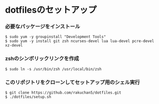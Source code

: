 # dotfilesのセットアップ
### 必要なパッケージをインストール
```
$ sudo yum -y groupinstall "Development Tools"
$ sudo yum -y install git zsh ncurses-devel lua lua-devel pcre-devel xz-devel
```
### zshのシンボリックリンクを作成
```
$ sudo ln -s /usr/bin/zsh /usr/local/bin/zsh
```
### このリポジトリをクローンしてセットアップ用のシェル実行
```
$ git clone https://github.com/rakuchan5/dotfiles.git
$ ./dotfiles/setup.sh
```
